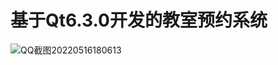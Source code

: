 # 基于Qt6.3.0开发的教室预约系统
![QQ截图20220516180613](https://user-images.githubusercontent.com/92586621/168570420-750933d3-5984-4a02-ba40-41e67a3b6300.png)
